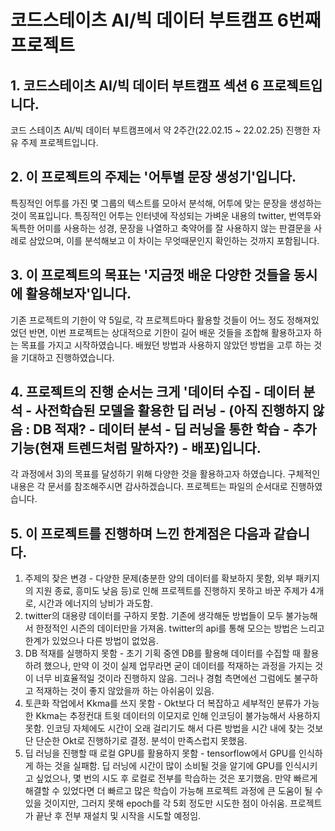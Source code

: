 # **코드스테이츠 AI/빅 데이터 부트캠프 6번째 프로젝트**

## 1. 코드스테이츠 AI/빅 데이터 부트캠프 섹션 6 프로젝트입니다.  
코드 스테이츠 AI/빅 데이터 부트캠프에서 약 2주간(22.02.15 ~ 22.02.25) 진행한 자유 주제 프로젝트입니다.

## 2. 이 프로젝트의 주제는 '어투별 문장 생성기'입니다.  
특징적인 어투를 가진 몇 그룹의 텍스트를 모아서 분석해, 어투에 맞는 문장을 생성하는 것이 목표입니다. 특징적인 어투는 인터넷에 작성되는 가벼운 내용의 twitter, 번역투와 독특한 어미를 사용하는 성경, 문장을 나열하고 축약어를 잘 사용하지 않는 판결문을 사례로 삼았으며, 이를 분석해보고 이 차이는 무엇때문인지 확인하는 것까지 포함됩니다.

## 3. 이 프로젝트의 목표는 '지금껏 배운 다양한 것들을 동시에 활용해보자'입니다.  
기존 프로젝트의 기한이 약 5일로, 각 프로젝트마다 활용할 것들이 어느 정도 정해져있었던 반면, 이번 프로젝트는 상대적으로 기한이 길어 배운 것들을 조합해 활용하고자 하는 목표를 가지고 시작하였습니다. 배웠던 방법과 사용하지 않았던 방법을 고루 하는 것을 기대하고 진행하였습니다.

## 4. 프로젝트의 진행 순서는 크게 '데이터 수집 - 데이터 분석 - 사전학습된 모델을 활용한 딥 러닝 -  (아직 진행하지 않음 : DB 적재? - 데이터 분석 - 딥 러닝을 통한 학습 - 추가 기능(현재 트렌드처럼 말하자?) - 배포)입니다.  
각 과정에서 3)의 목표를 달성하기 위해 다양한 것을 활용하고자 하였습니다. 구체적인 내용은 각 문서를 참조해주시면 감사하겠습니다. 프로젝트는 파일의 순서대로 진행하였습니다.

## 5. 이 프로젝트를 진행하며 느낀 한계점은 다음과 같습니다.  
  1. 주제의 잦은 변경
    - 다양한 문제(충분한 양의 데이터를 확보하지 못함, 외부 패키지의 지원 종료, 흥미도 낮음 등)로 인해 프로젝트를 진행하지 못하고 바꾼 주제가 4개로, 시간과 에너지의 낭비가 과도함.  
  2. twitter의 대용량 데이터를 구하지 못함. 기존에 생각해둔 방법들이 모두 불가능해서 한정적인 시즌의 데이터만을 가져옴. twitter의 api를 통해 모으는 방법은 느리고 한계가 있었으나 다른 방법이 없었음.  
  3. DB 적재를 실행하지 못함
    - 초기 기획 중엔 DB를 활용해 데이터를 수집할 때 활용하려 했으나, 만약 이 것이 실제 업무라면 굳이 데이터를 적재하는 과정을 가지는 것이 너무 비효율적일 것이라 진행하지 않음. 그러나 경험 측면에선 그럼에도 불구하고 적재하는 것이 좋지 않았을까 하는 아쉬움이 있음.
  4. 토큰화 작업에서 Kkma를 쓰지 못함
    - Okt보다 더 복잡하고 세부적인 분류가 가능한 Kkma는 추정컨대 트윗 데이터의 이모지로 인해 인코딩이 불가능해서 사용하지 못함. 인코딩 자체에도 시간이 오래 걸리기도 해서 다른 방법을 시간 내에 찾는 것보단 단순한 Okt로 진행하기로 결정. 분석이 만족스럽지 못했음.
  5. 딥 러닝을 진행할 때 로컬 GPU를 활용하지 못함
    - tensorflow에서 GPU를 인식하게 하는 것을 실패함. 딥 러닝에 시간이 많이 소비될 것을 알기에 GPU를 인식시키고 싶었으나, 몇 번의 시도 후 로컬로 전부를 학습하는 것은 포기했음. 만약 빠르게 해결할 수 있었다면 더 빠르고 많은 학습이 가능해 프로젝트 과정에 큰 도움이 될 수 있을 것이지만, 그러지 못해 epoch를 각 5회 정도만 시도한 점이 아쉬움. 프로젝트가 끝난 후 전부 재설치 및 시작을 시도할 예정임.
